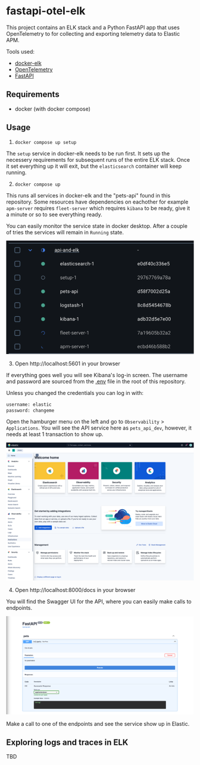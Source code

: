 # fastapi-otel-elk

This project contains an ELK stack and a Python FastAPI app that uses OpenTelemetry to for collecting and exporting telemetry data to Elastic APM.

Tools used:

- [docker-elk](https://github.com/deviantony/docker-elk)
- [OpenTelemetry](https://opentelemetry.io/docs/)
- [FastAPI](https://fastapi.tiangolo.com/)

## Requirements

- docker (with docker compose)

## Usage

1. `docker compose up setup`

The `setup` service in docker-elk needs to be run first. It sets up the necessery requirements for subsequent runs of the entire ELK stack. Once it set everything up it will exit, but the `elasticsearch` container will keep running.

2. `docker compose up`

This runs all services in docker-elk and the "pets-api" found in this repository. Some resources have dependencies on eachother for example `apm-server` requires `fleet-server` which requires `kibana` to be ready, give it a minute or so to see everything ready.

You can easily monitor the service state in docker desktop. After a couple of tries the services will remain in `Running` state.

![services in docker](./docs/img/services_in_docker_desktop.png)

3.  Open http://localhost:5601 in your browser

If everything goes well you will see Kibana's log-in screen. The username and password are sourced from the [.env](.env) file in the root of this repository.

Unless you changed the credentials you can log in with:

    username: elastic
    password: changeme

Open the hamburger menu on the left and go to `Observability` > `Applications`. You will see the API service here as `pets_api_dev`, however, it needs at least 1 transaction to show up.

![Elastic landing page](./docs/img/elastic_landing.png)

4. Open http://localhost:8000/docs in your browser

You will find the Swagger UI for the API, where you can easily make calls to endpoints.

![swagger ui for API](./docs/img/swagger_ui.png)

Make a call to one of the endpoints and see the service show up in Elastic.

## Exploring logs and traces in ELK

TBD
